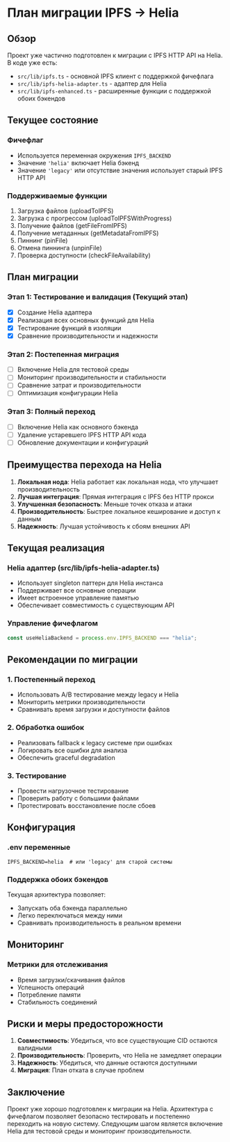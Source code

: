 # План миграции IPFS → Helia

## Обзор

Проект уже частично подготовлен к миграции с IPFS HTTP API на Helia. В коде уже есть:

- `src/lib/ipfs.ts` - основной IPFS клиент с поддержкой фичефлага
- `src/lib/ipfs-helia-adapter.ts` - адаптер для Helia
- `src/lib/ipfs-enhanced.ts` - расширенные функции с поддержкой обоих бэкендов

## Текущее состояние

### Фичефлаг

- Используется переменная окружения `IPFS_BACKEND`
- Значение `'helia'` включает Helia бэкенд
- Значение `'legacy'` или отсутствие значения использует старый IPFS HTTP API

### Поддерживаемые функции

1. Загрузка файлов (uploadToIPFS)
2. Загрузка с прогрессом (uploadToIPFSWithProgress)
3. Получение файлов (getFileFromIPFS)
4. Получение метаданных (getMetadataFromIPFS)
5. Пиннинг (pinFile)
6. Отмена пиннинга (unpinFile)
7. Проверка доступности (checkFileAvailability)

## План миграции

### Этап 1: Тестирование и валидация (Текущий этап)

- [x] Создание Helia адаптера
- [x] Реализация всех основных функций для Helia
- [x] Тестирование функций в изоляции
- [x] Сравнение производительности и надежности

### Этап 2: Постепенная миграция

- [ ] Включение Helia для тестовой среды
- [ ] Мониторинг производительности и стабильности
- [ ] Сравнение затрат и производительности
- [ ] Оптимизация конфигурации Helia

### Этап 3: Полный переход

- [ ] Включение Helia как основного бэкенда
- [ ] Удаление устаревшего IPFS HTTP API кода
- [ ] Обновление документации и конфигураций

## Преимущества перехода на Helia

1. **Локальная нода**: Helia работает как локальная нода, что улучшает производительность
2. **Лучшая интеграция**: Прямая интеграция с IPFS без HTTP прокси
3. **Улучшенная безопасность**: Меньше точек отказа и атаки
4. **Производительность**: Быстрее локальное кеширование и доступ к данным
5. **Надежность**: Лучшая устойчивость к сбоям внешних API

## Текущая реализация

### Helia адаптер (src/lib/ipfs-helia-adapter.ts)

- Использует singleton паттерн для Helia инстанса
- Поддерживает все основные операции
- Имеет встроенное управление памятью
- Обеспечивает совместимость с существующим API

### Управление фичефлагом

```typescript
const useHeliaBackend = process.env.IPFS_BACKEND === "helia";
```

## Рекомендации по миграции

### 1. Постепенный переход

- Использовать A/B тестирование между legacy и Helia
- Мониторить метрики производительности
- Сравнивать время загрузки и доступности файлов

### 2. Обработка ошибок

- Реализовать fallback к legacy системе при ошибках
- Логировать все ошибки для анализа
- Обеспечить graceful degradation

### 3. Тестирование

- Провести нагрузочное тестирование
- Проверить работу с большими файлами
- Протестировать восстановление после сбоев

## Конфигурация

### .env переменные

```
IPFS_BACKEND=helia  # или 'legacy' для старой системы
```

### Поддержка обоих бэкендов

Текущая архитектура позволяет:

- Запускать оба бэкенда параллельно
- Легко переключаться между ними
- Сравнивать производительность в реальном времени

## Мониторинг

### Метрики для отслеживания

- Время загрузки/скачивания файлов
- Успешность операций
- Потребление памяти
- Стабильность соединений

## Риски и меры предосторожности

1. **Совместимость**: Убедиться, что все существующие CID остаются валидными
2. **Производительность**: Проверить, что Helia не замедляет операции
3. **Надежность**: Убедиться, что данные остаются доступными
4. **Миграция**: План отката в случае проблем

## Заключение

Проект уже хорошо подготовлен к миграции на Helia. Архитектура с фичефлагом позволяет безопасно тестировать и постепенно переходить на новую систему. Следующим шагом является включение Helia для тестовой среды и мониторинг производительности.
